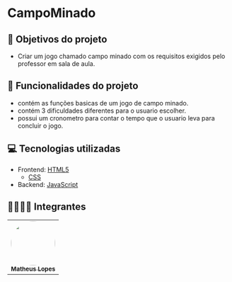 # CampoMinado

## 📄 Objetivos do projeto

- Criar um jogo chamado campo minado com os requisitos exigidos pelo professor em sala de aula.

## 🔧 Funcionalidades do projeto
 - contém as funções basicas de um jogo de campo minado.
 - contém 3 dificuldades diferentes para o usuario escolher.
 - possui um cronometro para contar o tempo que o usuario leva para concluir o jogo.

## 💻 Tecnologias utilizadas
 - Frontend: <a href="https://developer.mozilla.org/pt-BR/docs/Web/HTML">HTML5</a> 
   - <a href="https://developer.mozilla.org/pt-BR/docs/Web/CSS">CSS</a>
 - Backend: <a href="https://developer.mozilla.org/pt-BR/docs/Web/JavaScript">JavaScript</a>


## 👨‍👨‍👧‍👦 Integrantes
<table>
  <tr>
    </td>
    <td align="center">
      <a href="https://github.com/BatheusPA">
        <img
          style="border-radius: 50%"
          src="https://scontent.fbel11-1.fna.fbcdn.net/v/t39.30808-6/279793430_5112065415580889_8467752290872067291_n.jpg?_nc_cat=107&ccb=1-6&_nc_sid=09cbfe&_nc_eui2=AeEFQg9mRj0YvvwnGjRNQq7_fC9mmTBGWaJ8L2aZMEZZonCSMouPOHEBCjdpC8yQEP8wsU4VXd2tuDyLgrrS1kz1&_nc_ohc=geUNeJVplmcAX9xtH4v&_nc_ht=scontent.fbel11-1.fna&oh=00_AT9EZkWJJ3aIFdF53x4s8G9iJ0UIBuhEZFSvtS_cp_EKmw&oe=62845C59"
          width="100px;"
          alt=""
        />
        <br />
        <sub><b>Matheus Lopes</b></sub></a
      >
      <a
        href="https://media-exp1.licdn.com/dms/image/D4E35AQEOUdFCCOPbvQ/profile-framedphoto-shrink_800_800/0/1635970497374?e=2147483647&v=beta&t=MkoA1Sjy5wkIjaYU7oEtH9PLJb6CChDPh0ToZbNxHCM"
        title="matheus"
      ></a>
    </td>
  </tr>
</table>
